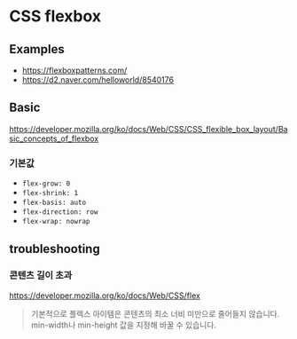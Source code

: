 # CSS flexbox

## Examples

- <https://flexboxpatterns.com/>
- <https://d2.naver.com/helloworld/8540176>

## Basic

<https://developer.mozilla.org/ko/docs/Web/CSS/CSS_flexible_box_layout/Basic_concepts_of_flexbox>

### 기본값

- `flex-grow: 0`
- `flex-shrink: 1`
- `flex-basis: auto`
- `flex-direction: row`
- `flex-wrap: nowrap`

## troubleshooting

### 콘텐츠 길이 초과

<https://developer.mozilla.org/ko/docs/Web/CSS/flex>

> 기본적으로 플렉스 아이템은 콘텐츠의 최소 너비 미만으로 줄어들지 않습니다. min-width나 min-height 값을 지정해 바꿀 수 있습니다.

